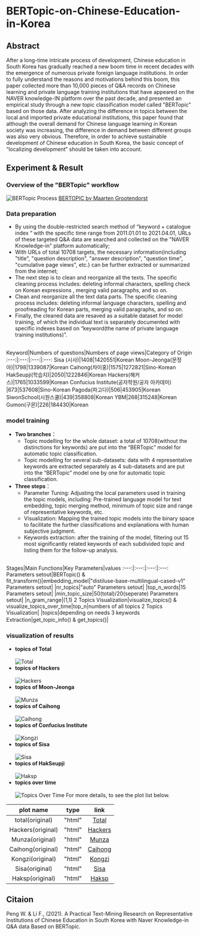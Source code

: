 # BERTopic-on-Chinese-Education-in-Korea
## Abstract
After a long-time intricate process of development, Chinese education in South Korea has gradually reached a new boom time in recent decades with the emergence of numerous private foreign language institutions. In order to fully understand the reasons and motivations behind this boom, this paper collected more than 10,000 pieces of Q&A records on Chinese learning and private language training institutions that have appeared on the NAVER knowledge-IN platform over the past decade, and presented an empirical study through a new topic classification model called "BERTopic" based on those data. After analyzing the difference in topics between the local and imported private educational institutions, this paper found that although the overall demand for Chinese language learning in Korean society was increasing, the difference in demand between different groups was also very obvious. Therefore, in order to achieve sustainable development of Chinese education in South Korea, the basic concept of “localizing development” should be taken into account.

## Experiment & Result
### Overview of the "BERTopic" workflow
![BERTopic Process](https://github.com/feili0820/BERTopic-on-Chinese-Education-in-Korea/blob/main/plots/bertopic%20process.png "BERTopic Process")
[BERTOPIC by Maarten Grootendorst](https://github.com/MaartenGr/BERTopic "For more details, click here.")

### Data preparation
* By using the double-restricted search method of “keyword  + catalogue index “ with the specific time range from 2011.01.01 to 2021.04.01, URLs of these targeted Q&A data are searched and collected on the "NAVER Knowledge-in" platform automatically;
* With URLs of total 10708 targets, the necessary information(including "title", "question description", "answer description", "question time", "cumulative page views", etc.) can be further extracted or summarized from the internet;
* The next step is to clean and reorganize all the texts. The specific cleaning process includes: deleting informal characters, spelling check on Korean expressions , merging valid paragraphs, and so on.
* Clean and reorganize all the text data parts. The specific cleaning process includes: deleting informal language characters, spelling and proofreading for Korean parts, merging valid paragraphs, and so on. 
* Finally, the cleaned data are resaved as a suitable dataset for model training, of which the individual text is separately documented with specific indexes based on “keyword(the name of private language training institutions)”.
<br>
Keyword|Numbers of questions|Numbers of page views|Category of Origin
:---:|:---:|:---:|:---:
Sisa (시사)|1408|1420551|Korean
Moon-Jeonga(문정아)|1798|1339087|Korean
Caihong(차이홍)|1575|1272821|Sino-Korean
HakSeupji(학습지)|2050|1222846|Korean
Hackers(해커스)|1765|1033599|Korean
Confucius Institute(공자학원/공자 아카데미) |673|537608|Sino-Korean
Pagoda(파고다)|506|453905|Korean
SiwonSchool(시원스쿨)|439|358808|Korean
YBM|268|315248|Korean
Gumon(구몬)|226|184430|Korean

### model training
*	__Two branches__：
    * Topic modelling for the whole dataset: a total of 10708(without the distinctions for keywords) are put into the “BERTopic” model for automatic topic classification.
    * Topic modelling for several sub-datasets: data with 4 representative keywords are extracted separately as 4 sub-datasets and are put into the “BERTopic” model one by one for automatic topic classification.
*	__Three steps__：
    * Parameter Tuning: Adjusting the local parameters used in training the topic models, including: Pre-trained language model for text embedding, topic merging method, minimum of topic size and range of representative keywords, etc.
    * Visualization: Mapping the trained topic models into the binary space to facilitate the further classifications and explanations with human subjective judgment.
    * Keywords extraction: after the training of the model, filtering out 15 most significantly related keywords of each subdivided topic and listing them for the follow-up analysis.
<br>
Stages|Main Functions|Key Parameters|values
:---:|:---:|:---:|:---:
Parameters setout|BERTopic() & fit_transform()|embedding_model|"distiluse-base-multilingual-cased-v1" 
Parameters setout| |nr_topics|"auto"
Parameters setout| |top_n_words|15
Parameters setout| |min_topic_size|50(total)/20(seperate)
Parameters setout| |n_gram_range|(1,1)
2 Topics Visualization|visualize_topics() & visualize_topics_over_time|top_n|numbers of all topics
2 Topics Visualization| |topics|depending on needs
3 keywords Extraction|get_topic_info() & get_topics()| 	　	

### visualization of results
* __topics of Total__ <br> <br>
![Total](https://github.com/feili0820/BERTopic-on-Chinese-Education-in-Korea/blob/main/pictures/total.PNG "Total") <br>
* __topics of Hackers__ <br> <br>
![Hackers](https://github.com/feili0820/BERTopic-on-Chinese-Education-in-Korea/blob/main/pictures/hackers.PNG "Hackers") <br>
* __topics of Moon-Jeonga__ <br> <br>
![Munza](https://github.com/feili0820/BERTopic-on-Chinese-Education-in-Korea/blob/main/pictures/munza.PNG "Munza") 
* __topics of Caihong__ <br> <br>
![Caihong](https://github.com/feili0820/BERTopic-on-Chinese-Education-in-Korea/blob/main/pictures/caihong.PNG "Caihong")
* __topics of Confucius Institute__ <br> <br>
![Kongzi](https://github.com/feili0820/BERTopic-on-Chinese-Education-in-Korea/blob/main/pictures/kongzi.PNG "Kongzi")
* __topics of Sisa__ <br> <br>
![Sisa](https://github.com/feili0820/BERTopic-on-Chinese-Education-in-Korea/blob/main/pictures/sisa.PNG "Sisa")
* __topics of HakSeupji__ <br> <br>
![Haksp](https://github.com/feili0820/BERTopic-on-Chinese-Education-in-Korea/blob/main/pictures/haksp.PNG "Haksp")
* __topics over time__ <br> <br>
![Topics Over Time](https://github.com/feili0820/BERTopic-on-Chinese-Education-in-Korea/blob/main/pictures/topics%20over%20time.PNG "Topics Over Time")
For more details, to see the plot list below. <br>

plot name|type|link
:---:|:---:|:---:
total(original)|"html"|[Total](./plots/SenMa_all.html "to Total")
Hackers(original)|"html"|[Hackers](./plots/figa_Hackers.html "Hackers")
Munza(original)|"html"|[Munza](./plots/figa_Munza.html "Munza")
Caihong(original)|"html"|[Caihong](./plots/figa_caihong.html "Caihong")
Kongzi(original)|"html"|[Kongzi](.plots/figa_kongzi.html "Kongzi")
Sisa(original)|"html"|[Sisa](./plots/figa_sisa.html "Sisa")
Haksp(original)|"html"|[Haksp](./plots/figa_Haksp.html "Haksp")

## Citaion
Peng W. & Li F., (2021). A Practical Text-Mining Research on Representative Institutions of Chinese Education in South Korea with Naver Knowledge-in Q&A data Based on BERTopic.

